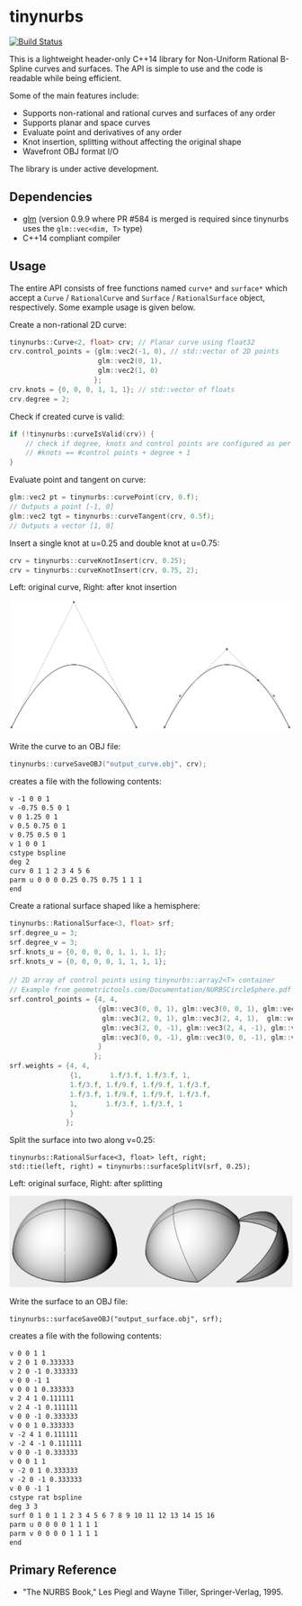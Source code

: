 # tinynurbs

[![Build Status](https://travis-ci.com/pradeep-pyro/tinynurbs.svg?branch=master)](https://travis-ci.com/pradeep-pyro/tinynurbs)

This is a lightweight header-only C++14 library for Non-Uniform Rational B-Spline curves and surfaces. The API is simple to use and the code is readable while being efficient.

Some of the main features include:

- Supports non-rational and rational curves and surfaces of any order
- Supports planar and space curves
- Evaluate point and derivatives of any order
- Knot insertion, splitting without affecting the original shape
- Wavefront OBJ format I/O

The library is under active development.

## Dependencies

- [glm] (version 0.9.9 where PR #584 is merged is required since tinynurbs uses the `glm::vec<dim, T>` type)
- C++14 compliant compiler

## Usage

The entire API consists of free functions named `curve*` and `surface*` which accept a `Curve` / `RationalCurve` and `Surface` / `RationalSurface` object, respectively.
Some example usage is given below.

Create a non-rational 2D curve:
```cpp
tinynurbs::Curve<2, float> crv; // Planar curve using float32
crv.control_points = {glm::vec2(-1, 0), // std::vector of 2D points
                      glm::vec2(0, 1),
                      glm::vec2(1, 0)
                     };
crv.knots = {0, 0, 0, 1, 1, 1}; // std::vector of floats
crv.degree = 2;
```

Check if created curve is valid:
```cpp
if (!tinynurbs::curveIsValid(crv)) {
    // check if degree, knots and control points are configured as per
    // #knots == #control points + degree + 1
}
```

Evaluate point and tangent on curve:
```cpp
glm::vec2 pt = tinynurbs::curvePoint(crv, 0.f);
// Outputs a point [-1, 0]
glm::vec2 tgt = tinynurbs::curveTangent(crv, 0.5f);
// Outputs a vector [1, 0]
```

Insert a single knot at u=0.25 and double knot at u=0.75:
```cpp
crv = tinynurbs::curveKnotInsert(crv, 0.25);
crv = tinynurbs::curveKnotInsert(crv, 0.75, 2);
```
Left: original curve, Right: after knot insertion

![curve knotinsert](curve-knot-insert.png)

Write the curve to an OBJ file:
```cpp
tinynurbs::curveSaveOBJ("output_curve.obj", crv);
```
creates a file with the following contents:
```
v -1 0 0 1
v -0.75 0.5 0 1
v 0 1.25 0 1
v 0.5 0.75 0 1
v 0.75 0.5 0 1
v 1 0 0 1
cstype bspline
deg 2
curv 0 1 1 2 3 4 5 6
parm u 0 0 0 0.25 0.75 0.75 1 1 1
end
```

Create a rational surface shaped like a hemisphere:

```cpp
tinynurbs::RationalSurface<3, float> srf;
srf.degree_u = 3;
srf.degree_v = 3;
srf.knots_u = {0, 0, 0, 0, 1, 1, 1, 1};
srf.knots_v = {0, 0, 0, 0, 1, 1, 1, 1};

// 2D array of control points using tinynurbs::array2<T> container
// Example from geometrictools.com/Documentation/NURBSCircleSphere.pdf
srf.control_points = {4, 4, 
                      {glm::vec3(0, 0, 1), glm::vec3(0, 0, 1), glm::vec3(0, 0, 1), glm::vec3(0, 0, 1),
                       glm::vec3(2, 0, 1), glm::vec3(2, 4, 1),  glm::vec3(-2, 4, 1),  glm::vec3(-2, 0, 1),
                       glm::vec3(2, 0, -1), glm::vec3(2, 4, -1), glm::vec3(-2, 4, -1), glm::vec3(-2, 0, -1),
                       glm::vec3(0, 0, -1), glm::vec3(0, 0, -1), glm::vec3(0, 0, -1), glm::vec3(0, 0, -1)
                      }
                     };
srf.weights = {4, 4,
               {1,       1.f/3.f, 1.f/3.f, 1,
               1.f/3.f, 1.f/9.f, 1.f/9.f, 1.f/3.f,
               1.f/3.f, 1.f/9.f, 1.f/9.f, 1.f/3.f,
               1,       1.f/3.f, 1.f/3.f, 1
               }
              };
```

Split the surface into two along v=0.25:
```
tinynurbs::RationalSurface<3, float> left, right;
std::tie(left, right) = tinynurbs::surfaceSplitV(srf, 0.25);
```
Left: original surface, Right: after splitting

![split surface](split-surface.png)

Write the surface to an OBJ file:
```
tinynurbs::surfaceSaveOBJ("output_surface.obj", srf);
```
creates a file with the following contents:
```
v 0 0 1 1
v 2 0 1 0.333333
v 2 0 -1 0.333333
v 0 0 -1 1
v 0 0 1 0.333333
v 2 4 1 0.111111
v 2 4 -1 0.111111
v 0 0 -1 0.333333
v 0 0 1 0.333333
v -2 4 1 0.111111
v -2 4 -1 0.111111
v 0 0 -1 0.333333
v 0 0 1 1
v -2 0 1 0.333333
v -2 0 -1 0.333333
v 0 0 -1 1
cstype rat bspline
deg 3 3
surf 0 1 0 1 1 2 3 4 5 6 7 8 9 10 11 12 13 14 15 16
parm u 0 0 0 0 1 1 1 1
parm v 0 0 0 0 1 1 1 1
end
```

## Primary Reference

- "The NURBS Book," Les Piegl and Wayne Tiller, Springer-Verlag, 1995.

[glm]: https://github.com/g-truc/glm
